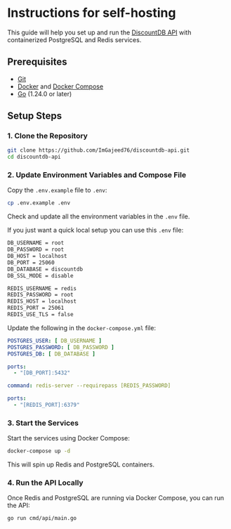 # Instructions for self-hosting

This guide will help you set up and run the [DiscountDB API](https://github.com/ImGajeed76/discountdb-api) with
containerized PostgreSQL and Redis services.

## Prerequisites

- [Git](https://git-scm.com/downloads)
- [Docker](https://docs.docker.com/get-docker/) and [Docker Compose](https://docs.docker.com/compose/install/)
- [Go](https://golang.org/doc/install) (1.24.0 or later)

## Setup Steps

### 1. Clone the Repository

```bash
git clone https://github.com/ImGajeed76/discountdb-api.git
cd discountdb-api
```

### 2. Update Environment Variables and Compose File

Copy the `.env.example` file to `.env`:

```bash
cp .env.example .env
```

Check and update all the environment variables in the `.env` file.

If you just want a quick local setup you can use this `.env` file:

```bash
DB_USERNAME = root
DB_PASSWORD = root
DB_HOST = localhost
DB_PORT = 25060
DB_DATABASE = discountdb
DB_SSL_MODE = disable

REDIS_USERNAME = redis
REDIS_PASSWORD = root
REDIS_HOST = localhost
REDIS_PORT = 25061
REDIS_USE_TLS = false
```

Update the following in the `docker-compose.yml` file:

```yaml
POSTGRES_USER: [ DB_USERNAME ]
POSTGRES_PASSWORD: [ DB_PASSWORD ]
POSTGRES_DB: [ DB_DATABASE ]

ports:
  - "[DB_PORT]:5432"
```

```yaml
command: redis-server --requirepass [REDIS_PASSWORD]

ports:
  - "[REDIS_PORT]:6379"
```

### 3. Start the Services

Start the services using Docker Compose:

```bash
docker-compose up -d
```

This will spin up Redis and PostgreSQL containers.

### 4. Run the API Locally

Once Redis and PostgreSQL are running via Docker Compose, you can run the API:

```bash
go run cmd/api/main.go
```
